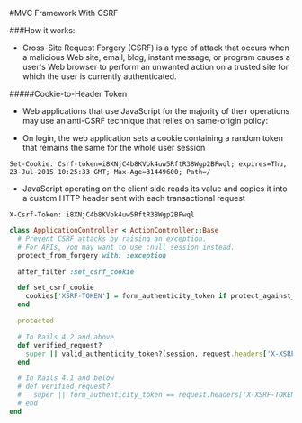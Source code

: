 #MVC Framework With CSRF

###How it works:
- Cross-Site Request Forgery (CSRF) is a type of attack that occurs when a malicious Web site, email, blog, instant message, or program causes a user's Web browser to perform an unwanted action on a trusted site for which the user is currently authenticated.

#####Cookie-to-Header Token

- Web applications that use JavaScript for the majority of their operations may use an anti-CSRF technique that relies on same-origin policy:

- On login, the web application sets a cookie containing a random token that remains the same for the whole user session

```
Set-Cookie: Csrf-token=i8XNjC4b8KVok4uw5RftR38Wgp2BFwql; expires=Thu, 23-Jul-2015 10:25:33 GMT; Max-Age=31449600; Path=/
```

- JavaScript operating on the client side reads its value and copies it into a custom HTTP header sent with each transactional request

```
X-Csrf-Token: i8XNjC4b8KVok4uw5RftR38Wgp2BFwql
```

```ruby
class ApplicationController < ActionController::Base
  # Prevent CSRF attacks by raising an exception.
  # For APIs, you may want to use :null_session instead.
  protect_from_forgery with: :exception

  after_filter :set_csrf_cookie

  def set_csrf_cookie
    cookies['XSRF-TOKEN'] = form_authenticity_token if protect_against_forgery?
  end

  protected

  # In Rails 4.2 and above
  def verified_request?
    super || valid_authenticity_token?(session, request.headers['X-XSRF-TOKEN'])
  end

  # In Rails 4.1 and below
  # def verified_request?
  #   super || form_authenticity_token == request.headers['X-XSRF-TOKEN']
  # end
end
```
